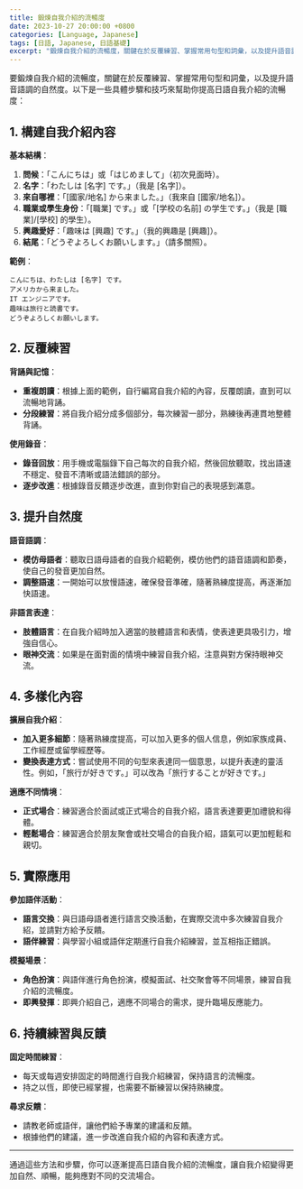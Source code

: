 ```yaml
---
title: 鍛煉自我介紹的流暢度
date: 2023-10-27 20:00:00 +0800
categories: [Language, Japanese]
tags: [日語, Japanese, 日語基礎] 
excerpt: "鍛煉自我介紹的流暢度，關鍵在於反覆練習、掌握常用句型和詞彙，以及提升語音語調的自然度"
---
```


要鍛煉自我介紹的流暢度，關鍵在於反覆練習、掌握常用句型和詞彙，以及提升語音語調的自然度。以下是一些具體步驟和技巧來幫助你提高日語自我介紹的流暢度：

## **1. 構建自我介紹內容**

**基本結構**：
1. **問候**：「こんにちは」或「はじめまして」（初次見面時）。
2. **名字**：「わたしは [名字] です。」（我是 [名字]）。
3. **來自哪裡**：「[國家/地名] から来ました。」（我來自 [國家/地名]）。
4. **職業或學生身份**：「[職業] です。」或「[学校の名前] の学生です。」（我是 [職業]/[學校] 的學生）。
5. **興趣愛好**：「趣味は [興趣] です。」（我的興趣是 [興趣]）。
6. **結尾**：「どうぞよろしくお願いします。」（請多關照）。

**範例**：
```
こんにちは、わたしは [名字] です。
アメリカから来ました。
IT エンジニアです。
趣味は旅行と読書です。
どうぞよろしくお願いします。
```

## **2. 反覆練習**

**背誦與記憶**：
- **重複朗讀**：根據上面的範例，自行編寫自我介紹的內容，反覆朗讀，直到可以流暢地背誦。
- **分段練習**：將自我介紹分成多個部分，每次練習一部分，熟練後再連貫地整體背誦。

**使用錄音**：
- **錄音回放**：用手機或電腦錄下自己每次的自我介紹，然後回放聽取，找出語速不穩定、發音不清晰或語法錯誤的部分。
- **逐步改進**：根據錄音反饋逐步改進，直到你對自己的表現感到滿意。

## **3. 提升自然度**

**語音語調**：
- **模仿母語者**：聽取日語母語者的自我介紹範例，模仿他們的語音語調和節奏，使自己的發音更加自然。
- **調整語速**：一開始可以放慢語速，確保發音準確，隨著熟練度提高，再逐漸加快語速。

**非語言表達**：
- **肢體語言**：在自我介紹時加入適當的肢體語言和表情，使表達更具吸引力，增強自信心。
- **眼神交流**：如果是在面對面的情境中練習自我介紹，注意與對方保持眼神交流。

## **4. 多樣化內容**

**擴展自我介紹**：
- **加入更多細節**：隨著熟練度提高，可以加入更多的個人信息，例如家族成員、工作經歷或留學經歷等。
- **變換表達方式**：嘗試使用不同的句型來表達同一個意思，以提升表達的靈活性。例如，「旅行が好きです。」可以改為「旅行することが好きです。」

**適應不同情境**：
- **正式場合**：練習適合於面試或正式場合的自我介紹，語言表達要更加禮貌和得體。
- **輕鬆場合**：練習適合於朋友聚會或社交場合的自我介紹，語氣可以更加輕鬆和親切。

## **5. 實際應用**

**參加語伴活動**：
- **語言交換**：與日語母語者進行語言交換活動，在實際交流中多次練習自我介紹，並請對方給予反饋。
- **語伴練習**：與學習小組或語伴定期進行自我介紹練習，並互相指正錯誤。

**模擬場景**：
- **角色扮演**：與語伴進行角色扮演，模擬面試、社交聚會等不同場景，練習自我介紹的流暢度。
- **即興發揮**：即興介紹自己，適應不同場合的需求，提升臨場反應能力。

## **6. 持續練習與反饋**

**固定時間練習**：
- 每天或每週安排固定的時間進行自我介紹練習，保持語言的流暢度。
- 持之以恆，即使已經掌握，也需要不斷練習以保持熟練度。

**尋求反饋**：
- 請教老師或語伴，讓他們給予專業的建議和反饋。
- 根據他們的建議，進一步改進自我介紹的內容和表達方式。

---

通過這些方法和步驟，你可以逐漸提高日語自我介紹的流暢度，讓自我介紹變得更加自然、順暢，能夠應對不同的交流場合。
